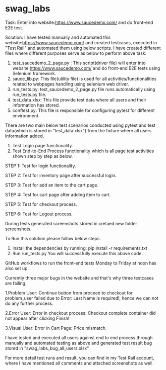 # swag_labs
Task: Enter into website:https://www.saucedemo.com/ and do front-end E2E test.

Solution:
I have tested manually and automated this website:https://www.saucedemo.com/ and created testcases, executed in "Test Rail" and automated them using below scripts.
I have created different files where different purposes serve as below to perform above task:

1. test_saucedemo_2_page.py : This script(driver file) will enter into website:https://www.saucedemo.com/ and do front-end E2E tests using Selenium framework.
2. sauce_lib.py:  This file(utility file) is used for all activities/functionalities related to webpages handling using selenium web driver. 
3. run_tests.py: test_saucedemo_2_page.py file runs automatically using run_tests.py file.
4. test_data.xlsx: This file provide test data where all users and their information has stored.
5. conftest.py: This file is responsible for configuring pytest for different environment.

There are two main below test scenarios conducted using pytest and test data(which is stored in "test_data.xlsx") from the fixture where all users information added.

1. Test Login page functionality.
2. Test End-to-End Process functionality which is all page test activities shown step by step as below.
   
STEP 1: Test for login functionality.

STEP 2: Test for inventory page after successful login.

STEP 3: Test for add an item to the cart page.

STEP 4: Test for cart page after adding item to cart.

STEP 5: Test for checkout process.

STEP 6: Test for Logout process.

During tests generated screenshots stored in cretaed new folder screenshots.

To Run this solution please follow below steps:

1. Install the dependencies by running: pip install -r requirements.txt
2. Run run_tests.py 
You will successfully execute this above code.

GitHub workflows to run the front-end tests Monday to Friday at noon has also set up.

Currently three major bugs in the website and that's why three testcases are failing.

1.Problem User: Continue button from proceed to checkout for problem_user failed due to Error: Last Name is required!, hence we can not do any further process.

2.Error User: Error in checkout process: Checkout complete container did not appear after clicking Finish!

3.Visual User: Error in Cart Page: Price mismatch.

I have tested and executed all users against end to end process through manually and automated testing as above and generated test result bug stored in "swag_labs_bug_all_users.xlsx"

For more detail test runs and result, you can find in my Test Rail account, where I have mentioned all comments and attached screenshots as well.
